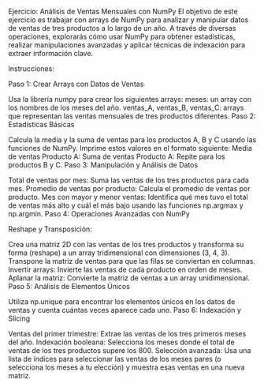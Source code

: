 Ejercicio: Análisis de Ventas Mensuales con NumPy
El objetivo de este ejercicio es trabajar con arrays de NumPy para analizar y manipular datos de ventas de tres productos a lo largo de un año. A través de diversas operaciones, explorarás cómo usar NumPy para obtener estadísticas, realizar manipulaciones avanzadas y aplicar técnicas de indexación para extraer información clave.

Instrucciones:

Paso 1: Crear Arrays con Datos de Ventas

Usa la librería numpy para crear los siguientes arrays:
meses: un array con los nombres de los meses del año.
ventas_A, ventas_B, ventas_C: arrays que representan las ventas mensuales de tres productos diferentes.
Paso 2: Estadísticas Básicas

Calcula la media y la suma de ventas para los productos A, B y C usando las funciones de NumPy.
Imprime estos valores en el formato siguiente:
Media de ventas Producto A: <valor>
Suma de ventas Producto A: <valor>
Repite para los productos B y C.
Paso 3: Manipulación y Análisis de Datos

Total de ventas por mes: Suma las ventas de los tres productos para cada mes.
Promedio de ventas por producto: Calcula el promedio de ventas por producto.
Mes con mayor y menor ventas: Identifica qué mes tuvo el total de ventas más alto y cuál el más bajo usando las funciones np.argmax y np.argmin.
Paso 4: Operaciones Avanzadas con NumPy

Reshape y Transposición:

Crea una matriz 2D con las ventas de los tres productos y transforma su forma (reshape) a un array tridimensional con dimensiones (3, 4, 3).
Transpone la matriz de ventas para que las filas se conviertan en columnas.
Invertir arrays: Invierte las ventas de cada producto en orden de meses.
Aplanar la matriz: Convierte la matriz de ventas a un array unidimensional.
Paso 5: Análisis de Elementos Únicos

Utiliza np.unique para encontrar los elementos únicos en los datos de ventas y cuenta cuántas veces aparece cada uno.
Paso 6: Indexación y Slicing

Ventas del primer trimestre: Extrae las ventas de los tres primeros meses del año.
Indexación booleana: Selecciona los meses donde el total de ventas de los tres productos supere los 800.
Selección avanzada: Usa una lista de índices para seleccionar las ventas de los meses pares (o selecciona los meses a tu elección) y muestra esas ventas en una nueva matriz.
